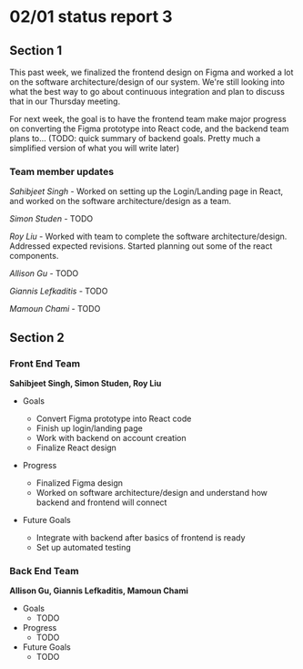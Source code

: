 # 02/01 status report 3

## Section 1
This past week, we finalized the frontend design on Figma and worked a lot on the software architecture/design of our system. We're still looking into what the best way to go about continuous integration and plan to discuss that in our Thursday meeting.

For next week, the goal is to have the frontend team make major progress on converting the Figma prototype into React code, and the backend team plans to... (TODO: quick summary of backend goals. Pretty much a simplified version of what you will write later)

### Team member updates
*Sahibjeet Singh* - Worked on setting up the Login/Landing page in React, and worked on the software architecture/design as a team.

*Simon Studen* - TODO  

*Roy Liu* -  Worked with team to complete the software architecture/design. Addressed expected revisions. Started planning out some of the react components.

*Allison Gu* -  TODO  

*Giannis Lefkaditis* - TODO  

*Mamoun Chami* - TODO  


## Section 2

### Front End Team
**Sahibjeet Singh, Simon Studen, Roy Liu**
* Goals
  * Convert Figma prototype into React code
  * Finish up login/landing page
  * Work with backend on account creation
  * Finalize React design

* Progress
  * Finalized Figma design
  * Worked on software architecture/design and understand how backend and frontend will connect

* Future Goals
  * Integrate with backend after basics of frontend is ready
  * Set up automated testing
 
### Back End Team
**Allison Gu, Giannis Lefkaditis, Mamoun Chami**

* Goals   
  * TODO  
* Progress   
  * TODO  
* Future Goals   
  * TODO  
